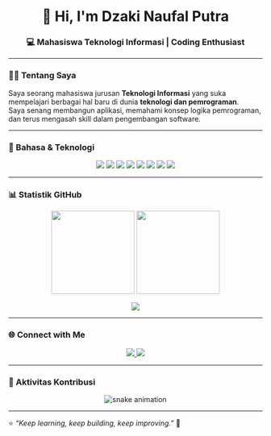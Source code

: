 <!-- Profil GitHub - Dzaki Naufal Putra -->

<h1 align="center">👋 Hi, I'm Dzaki Naufal Putra</h1>
<h3 align="center">💻 Mahasiswa Teknologi Informasi | Coding Enthusiast</h3>

---

### 👨‍💻 Tentang Saya
Saya seorang mahasiswa jurusan **Teknologi Informasi** yang suka mempelajari berbagai hal baru di dunia **teknologi dan pemrograman**.  
Saya senang membangun aplikasi, memahami konsep logika pemrograman, dan terus mengasah skill dalam pengembangan software.

---

### 🧠 Bahasa & Teknologi
<p align="center">
  <img src="https://img.shields.io/badge/Code-HTML-orange?style=for-the-badge&logo=html5" />
  <img src="https://img.shields.io/badge/Style-CSS-blue?style=for-the-badge&logo=css3" />
  <img src="https://img.shields.io/badge/Code-JavaScript-yellow?style=for-the-badge&logo=javascript" />
  <img src="https://img.shields.io/badge/Backend-PHP-purple?style=for-the-badge&logo=php" />
  <img src="https://img.shields.io/badge/Framework-Laravel-red?style=for-the-badge&logo=laravel" />
  <img src="https://img.shields.io/badge/Code-Python-green?style=for-the-badge&logo=python" />
  <img src="https://img.shields.io/badge/Code-Java-red?style=for-the-badge&logo=java" />
  <img src="https://img.shields.io/badge/Database-MySQL-blue?style=for-the-badge&logo=mysql" />
</p>

---

### 📊 Statistik GitHub
<p align="center">
  <img src="https://github-readme-stats.vercel.app/api?username=dzak1nauf4l&show_icons=true&theme=tokyonight&count_private=true" height="165">
  <img src="https://github-readme-streak-stats.herokuapp.com/?user=dzak1nauf4l&theme=tokyonight" height="165">
</p>

<p align="center">
  <img src="https://github-readme-stats.vercel.app/api/top-langs/?username=dzak1nauf4l&layout=compact&theme=tokyonight" />
</p>

---

### 🌐 Connect with Me
<p align="center">
  <a href="https://www.linkedin.com/in/dzakk" target="_blank">
    <img src="https://img.shields.io/badge/LinkedIn-0A66C2?style=for-the-badge&logo=linkedin&logoColor=white" />
  </a>
  <a href="https://www.instagram.com/dzakk" target="_blank">
    <img src="https://img.shields.io/badge/Instagram-E4405F?style=for-the-badge&logo=instagram&logoColor=white" />
  </a>
</p>

---

### 🐍 Aktivitas Kontribusi
<p align="center">
  <img src="https://github.com/dzak1nauf4l/dzak1nauf4l/blob/output/github-contribution-grid-snake.svg" alt="snake animation" />
</p>

---

⭐ *“Keep learning, keep building, keep improving.”* 🚀
